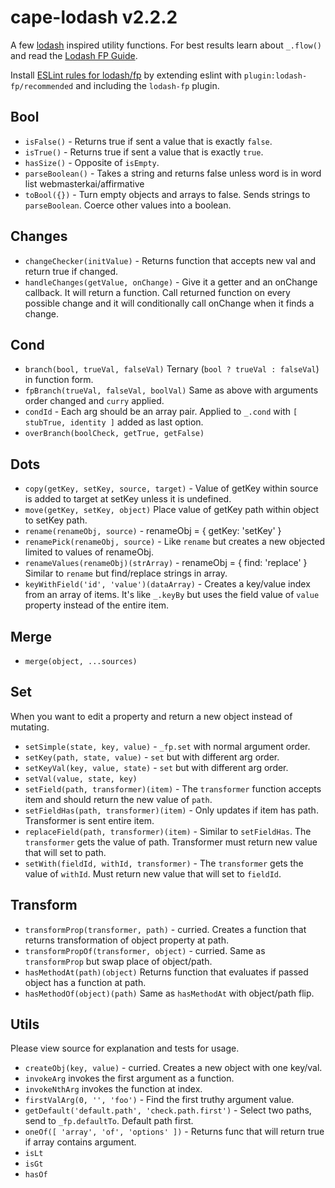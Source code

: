 # cape-lodash v2.2.2

A few [lodash](https://lodash.com/docs) inspired utility functions. For best results learn about `_.flow()` and read the [Lodash FP Guide](https://github.com/lodash/lodash/wiki/FP-Guide).

Install [ESLint rules for lodash/fp](https://github.com/jfmengels/eslint-plugin-lodash-fp) by extending eslint with `plugin:lodash-fp/recommended` and including the `lodash-fp` plugin.

## Bool

- `isFalse()` - Returns true if sent a value that is exactly `false`.
- `isTrue()` - Returns true if sent a value that is exactly `true`.
- `hasSize()` - Opposite of `isEmpty`.
- `parseBoolean()` - Takes a string and returns false unless word is in word list webmasterkai/affirmative
- `toBool({})` - Turn empty objects and arrays to false. Sends strings to `parseBoolean`. Coerce other values into a boolean.

## Changes

- `changeChecker(initValue)` - Returns function that accepts new val and return true if changed.
- `handleChanges(getValue, onChange)` - Give it a getter and an onChange callback. It will return a function. Call returned function on every possible change and it will conditionally call onChange when it finds a change.

## Cond

- `branch(bool, trueVal, falseVal)` Ternary (`bool ? trueVal : falseVal`) in function form.
- `fpBranch(trueVal, falseVal, boolVal)` Same as above with arguments order changed and `curry` applied.
- `condId` - Each arg should be an array pair. Applied to `_.cond` with `[ stubTrue, identity ]` added as last option.
- `overBranch(boolCheck, getTrue, getFalse)`

## Dots

- `copy(getKey, setKey, source, target)` - Value of getKey within source is added to target at setKey unless it is undefined.
- `move(getKey, setKey, object)` Place value of getKey path within object to setKey path.
- `rename(renameObj, source)` - renameObj = { getKey: 'setKey' }
- `renamePick(renameObj, source)` - Like `rename` but creates a new objected limited to values of renameObj.
- `renameValues(renameObj)(strArray)` - renameObj = { find: 'replace' } Similar to `rename` but find/replace strings in array.
- `keyWithField('id', 'value')(dataArray)` - Creates a key/value index from an array of items. It's like `_.keyBy` but uses the field value of `value` property instead of the entire item.

## Merge

- `merge(object, ...sources)`

## Set

When you want to edit a property and return a new object instead of mutating.

- `setSimple(state, key, value)` - `_fp.set` with normal argument order.
- `setKey(path, state, value)` - `set` but with different arg order.
- `setKeyVal(key, value, state)` - `set` but with different arg order.
- `setVal(value, state, key)`
- `setField(path, transformer)(item)` - The `transformer` function accepts item and should return the new value of `path`.
- `setFieldHas(path, transformer)(item)` - Only updates if item has path. Transformer is sent entire item.
- `replaceField(path, transformer)(item)` - Similar to `setFieldHas`. The `transformer` gets the value of path. Transformer must return new value that will set to path.
- `setWith(fieldId, withId, transformer)` - The `transformer` gets the value of `withId`. Must return new value that will set to `fieldId`.

## Transform

- `transformProp(transformer, path)` - curried. Creates a function that returns transformation of object property at path.
- `transformPropOf(transformer, object)` - curried. Same as `transformProp` but swap place of object/path.
- `hasMethodAt(path)(object)` Returns function that evaluates if passed object has a function at path.
- `hasMethodOf(object)(path)` Same as `hasMethodAt` with object/path flip.


## Utils

Please view source for explanation and tests for usage.
- `createObj(key, value)` - curried. Creates a new object with one key/val.
- `invokeArg` invokes the first argument as a function.
- `invokeNthArg` invokes the function at index.
- `firstValArg(0, '', 'foo')` - Find the first truthy argument value.
- `getDefault('default.path', 'check.path.first')` - Select two paths, send to `_fp.defaultTo`. Default path first.
- `oneOf([ 'array', 'of', 'options' ])` - Returns func that will return true if array contains argument.
- `isLt`
- `isGt`
- `hasOf`
